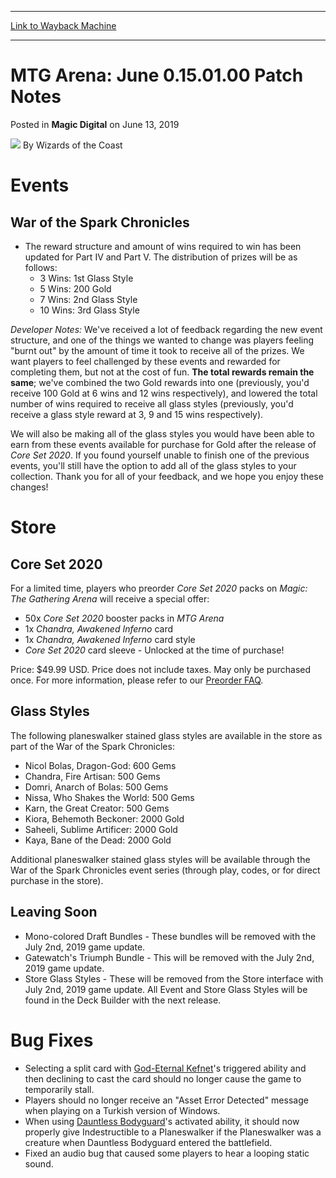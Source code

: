 
---
[Link to Wayback Machine](https://web.archive.org/web/20220702051157/https://magic.wizards.com/en/articles/archive/magic-digital/mtg-arena-june-0150100-patch-notes-2019-06-19)

[_metadata_:author]:- "Wizards of the Coast"
[_metadata_:description]:- "Events War of the Spark Chronicles The reward structure and amount of wins required to win has been updated for Part IV and Part V. The distribution of prizes will be as follows: 3 Wins: 1st Glass Style 5 Wins: 200 Gold 7 Wins: 2nd Glass Style 10 Wins: 3rd Glass Style Developer Notes: We've received a lot of feedback regarding the new event structure, and one of the things we"
[_metadata_:generator]:- "Drupal 7 (http://drupal.org)"
[_metadata_:node]:- "1437656"
[_metadata_:path_date]:- "2019-06-19"
[_metadata_:publish_date]:- "2019-06-13"
[_metadata_:source]:- "div-main-content"
[_metadata_:title]:- "MTG Arena: June 0.15.01.00 Patch Notes"
[_metadata_:wayback_capture_timestamp]:- "2022-07-02 05:11:57"
[_metadata_:wayback_raw_url]:- "https://web.archive.org/web/20220702051157id_/https://magic.wizards.com/en/articles/archive/magic-digital/mtg-arena-june-0150100-patch-notes-2019-06-19"
[_metadata_:wayback_url]:- "https://magic.wizards.com/en/articles/archive/magic-digital/mtg-arena-june-0150100-patch-notes-2019-06-19"
---


MTG Arena: June 0.15.01.00 Patch Notes
======================================



 Posted in **Magic Digital**
 on June 13, 2019 






![](https://media.magic.wizards.com/styles/auth_small/public/images/person/wizards_author.jpg)
By Wizards of the Coast











Events
======


War of the Spark Chronicles
---------------------------


* The reward structure and amount of wins required to win has been updated for Part IV and Part V. The distribution of prizes will be as follows:
	+ 3 Wins: 1st Glass Style
	+ 5 Wins: 200 Gold
	+ 7 Wins: 2nd Glass Style
	+ 10 Wins: 3rd Glass Style

*Developer Notes:* We've received a lot of feedback regarding the new event structure, and one of the things we wanted to change was players feeling "burnt out" by the amount of time it took to receive all of the prizes. We want players to feel challenged by these events and rewarded for completing them, but not at the cost of fun. **The total rewards remain the same**; we've combined the two Gold rewards into one (previously, you'd receive 100 Gold at 6 wins and 12 wins respectively), and lowered the total number of wins required to receive all glass styles (previously, you'd receive a glass style reward at 3, 9 and 15 wins respectively).


We will also be making all of the glass styles you would have been able to earn from these events available for purchase for Gold after the release of *Core Set 2020*. If you found yourself unable to finish one of the previous events, you'll still have the option to add all of the glass styles to your collection. Thank you for all of your feedback, and we hope you enjoy these changes!


Store
=====


Core Set 2020
-------------


For a limited time, players who preorder *Core Set 2020* packs on *Magic: The Gathering Arena* will receive a special offer:


* 50x *Core Set 2020* booster packs in *MTG Arena*
* 1x *Chandra, Awakened Inferno* card
* 1x *Chandra, Awakened Inferno* card style
* *Core Set 2020* card sleeve - Unlocked at the time of purchase!

Price: $49.99 USD. Price does not include taxes. May only be purchased once. For more information, please refer to our [Preorder FAQ](https://mtgarena-support.wizards.com/hc/en-us/articles/360025632152-How-do-Preorders-Work-).


Glass Styles
------------


The following planeswalker stained glass styles are available in the store as part of the War of the Spark Chronicles:


* Nicol Bolas, Dragon-God: 600 Gems
* Chandra, Fire Artisan: 500 Gems
* Domri, Anarch of Bolas: 500 Gems
* Nissa, Who Shakes the World: 500 Gems
* Karn, the Great Creator: 500 Gems
* Kiora, Behemoth Beckoner: 2000 Gold
* Saheeli, Sublime Artificer: 2000 Gold
* Kaya, Bane of the Dead: 2000 Gold

Additional planeswalker stained glass styles will be available through the War of the Spark Chronicles event series (through play, codes, or for direct purchase in the store).


Leaving Soon
------------


* Mono-colored Draft Bundles - These bundles will be removed with the July 2nd, 2019 game update.
* Gatewatch's Triumph Bundle - This will be removed with the July 2nd, 2019 game update.
* Store Glass Styles - These will be removed from the Store interface with July 2nd, 2019 game update. All Event and Store Glass Styles will be found in the Deck Builder with the next release.

Bug Fixes
=========


* Selecting a split card with [God-Eternal Kefnet](https://gatherer.wizards.com/Pages/Card/Details.aspx?multiverseid=460980)'s triggered ability and then declining to cast the card should no longer cause the game to temporarily stall.
* Players should no longer receive an "Asset Error Detected" message when playing on a Turkish version of Windows.
* When using [Dauntless Bodyguard](https://gatherer.wizards.com/Pages/Card/Details.aspx?multiverseid=442902)'s activated ability, it should now properly give Indestructible to a Planeswalker if the Planeswalker was a creature when Dauntless Bodyguard entered the battlefield.
* Fixed an audio bug that caused some players to hear a looping static sound.






